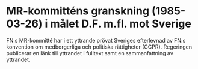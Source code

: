 # MR-kommitténs granskning (1985-03-26) i målet D.F. m.fl. mot Sverige

FN:s MR-kommitté har i ett yttrande prövat Sveriges efterlevnad av FN:s konvention om medborgerliga och politiska rättigheter (CCPR). Regeringen publicerar en länk till yttrandet i fulltext samt en sammanfattning av yttrandet.
